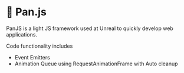 # 🚀 Pan.js

PanJS is a light JS framework used at Unreal to quickly develop web applications.

Code functionality includes
* Event Emitters
* Animation Queue using RequestAnimationFrame with Auto cleanup
